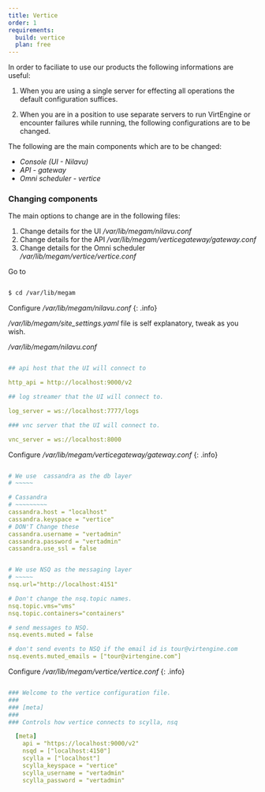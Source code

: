 ```yaml
---
title: Vertice
order: 1
requirements:
  build: vertice
  plan: free
---
```


In order to faciliate to use our products the following informations are useful:

1. When you are using a single server for effecting all operations the  default configuration suffices.

2. When you are in a position to use separate servers to run VirtEngine or encounter failures while running, the following configurations are to be changed.

The following are the main components which are to be changed:

- *Console (UI - Nilavu)*
- *API - gateway*
- *Omni scheduler - vertice*

### Changing components

The main options to change are in the following files:

1. Change details for the UI               */var/lib/megam/nilavu.conf*
2. Change details for the API              */var/lib/megam/verticegateway/gateway.conf*
3. Change details for the Omni scheduler   */var/lib/megam/vertice/vertice.conf*

Go to

```bash

$ cd /var/lib/megam

```

Configure */var/lib/megam/nilavu.conf*
{: .info}

*/var/lib/megam/site_settings.yaml* file is self explanatory, tweak as you wish.

*/var/lib/megam/nilavu.conf*

~~~yaml

## api host that the UI will connect to

http_api = http://localhost:9000/v2

## log streamer that the UI will connect to.

log_server = ws://localhost:7777/logs

### vnc server that the UI will connect to.

vnc_server = ws://localhost:8000

~~~

Configure */var/lib/megam/verticegateway/gateway.conf*
{: .info}


~~~yaml

# We use  cassandra as the db layer
# ~~~~~

# Cassandra
# ~~~~~~~~~
cassandra.host = "localhost"
cassandra.keyspace = "vertice"
# DON'T Change these
cassandra.username = "vertadmin"
cassandra.password = "vertadmin"
cassandra.use_ssl = false

~~~

~~~yaml

# We use NSQ as the messaging layer
# ~~~~~
nsq.url="http://localhost:4151"

# Don't change the nsq.topic names.
nsq.topic.vms="vms"
nsq.topic.containers="containers"

# send messages to NSQ.
nsq.events.muted = false

# don't send events to NSQ if the email id is tour@virtengine.com
nsq.events.muted_emails = ["tour@virtengine.com"]

~~~

Configure */var/lib/megam/vertice/vertice.conf*
{: .info}


~~~yaml

### Welcome to the vertice configuration file.
###
### [meta]
###
### Controls how vertice connects to scylla, nsq

  [meta]
    api = "https://localhost:9000/v2"
    nsqd = ["localhost:4150"]
    scylla = ["localhost"]
    scylla_keyspace = "vertice"
    scylla_username = "vertadmin"
    scylla_password = "vertadmin"

~~~
